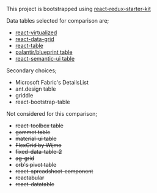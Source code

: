 This project is bootstrapped using [react-redux-starter-kit](http://cloudmu.github.io/react-redux-starter-kit/)

Data tables selected for comparison are;
- [react-virtualized](https://github.com/bvaughn/react-virtualized)
- [react-data-grid](https://github.com/adazzle/react-data-grid)
- [react-table](https://github.com/react-tools/react-table)
- [palantir/blueprint table](http://blueprintjs.com/docs/v2/#table-js)
- [react-semantic-ui table](https://react.semantic-ui.com/collections/table)

Secondary choices;
- Microsoft Fabric's DetailsList
- ant.design table
- griddle
- react-bootstrap-table

Not considered for this comparison;
- ~~react-toolbox table~~
- ~~gommet table~~
- ~~material-ui table~~
- ~~FlexGrid by Wijmo~~
- ~~fixed-data-table-2~~
- ~~ag-grid~~
- ~~orb's pivot table~~
- ~~react-spreadsheet-component~~
- ~~reactabular~~
- ~~react-datatable~~
